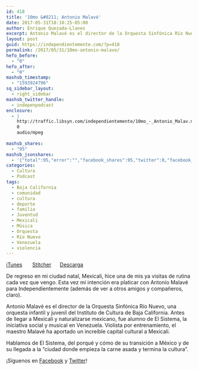 ```yaml
---
id: 418
title: '10mo &#8211; Antonio Malavé'
date: 2017-05-31T18:10:25-05:00
author: Enrique Quezada-Llanes
excerpt: Antonio Malavé es el director de la Orquesta Sinfónica Río Nuevo, una orquesta infantil y juvenil del Instituto de Cultura de Baja California. Antes de llegar a Mexicali y naturalizarse mexicano, fue alumno de El Sistema, la iniciativa social y musical en Venezuela. Hablamos de El Sistema, del por qué y cómo de su transición a México y de su llegada a "ciudad donde empieza la carne asada y termina la cultura".
layout: post
guid: https://independientemente.com/?p=418
permalink: /2017/05/31/10mo-antonio-malave/
hefo_before:
  - "0"
hefo_after:
  - "0"
mashsb_timestamp:
  - "1593924796"
sq_sidebar_layout:
  - right_sidebar
mashsb_twitter_handle:
  - indepenpodcast
enclosure:
  - |
    http://traffic.libsyn.com/independientemente/10mo_-_Antonio_Malav.mp3
    0
    audio/mpeg
    
mashsb_shares:
  - "95"
mashsb_jsonshares:
  - '{"total":95,"error":"","facebook_shares":95,"twitter":0,"facebook_total":94,"facebook_likes":"94","facebook_comments":"0"}'
categories:
  - Cultura
  - Podcast
tags:
  - Baja California
  - comunidad
  - cultura
  - deporte
  - familia
  - Juventud
  - Mexicali
  - Música
  - Orquesta
  - Río Nuevo
  - Venezuela
  - violencia
---
```

[iTunes](https://itunes.apple.com/us/podcast/independientemente/id1205770233?mt=2#episodeGuid=b2e6c06c0ce0a36044afa28e21013276)       [Stitcher](https://www.stitcher.com/s?eid=50334529&autoplay=1)      [Descarga](http://traffic.libsyn.com/independientemente/10mo_-_Antonio_Malav.mp3)

De regreso en mi ciudad natal, Mexicali, hice una de mis ya visitas de rutina cada vez que vengo. Esta vez mi intención era platicar con Antonio Malavé para Independientemente (además de ver a otros amigos y compañeros, claro).

Antonio Malavé es el director de la Orquesta Sinfónica Río Nuevo, una orquesta infantil y juvenil del Instituto de Cultura de Baja California. Antes de llegar a Mexicali y naturalizarse mexicano, fue alumno de El Sistema, la iniciativa social y musical en Venezuela. Violista por entrenamiento, el maestro Malavé ha aportado un increíble capital cultural a Mexicali.

Hablamos de El Sistema, del porqué y cómo de su transición a México y de su llegada a la &#8220;ciudad donde empieza la carne asada y termina la cultura&#8221;.

¡Síguenos en [Facebook](https://facebook.com/indpndntmente) y [Twitter](https://twitter.com/indepenpodcast)!